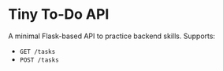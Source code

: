 # Tiny To-Do API

A minimal Flask-based API to practice backend skills. Supports:
- `GET /tasks`
- `POST /tasks`
